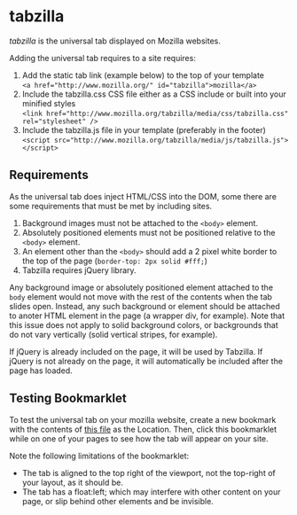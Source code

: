 tabzilla
========

*tabzilla* is the universal tab displayed on Mozilla websites.

Adding the universal tab requires to a site requires:

1. Add the static tab link (example below) to the top of your template  
    ```<a href="http://www.mozilla.org/" id="tabzilla">mozilla</a>```
2. Include the tabzilla.css CSS file either as a CSS include or built into your minified styles  
    ```<link href="http://www.mozilla.org/tabzilla/media/css/tabzilla.css" rel="stylesheet" />```
3. Include the tabzilla.js file in your template (preferably in the footer)  
    ```<script src="http://www.mozilla.org/tabzilla/media/js/tabzilla.js"></script>```

Requirements
------------

As the universal tab does inject HTML/CSS into the DOM, some there are some requirements that must be met by including sites.

1. Background images must not be attached to the ```<body>``` element.
2. Absolutely positioned elements must not be positioned relative to the ```<body>``` element.
3. An element other than the ```<body>``` should add a 2 pixel white border to the top of the page (```border-top: 2px solid #fff;```)
4. Tabzilla requires jQuery library.

Any background image or absolutely positioned element attached to the ```body``` element would not move with the rest of the contents when the tab slides open. Instead, any such background or element should be attached to anoter HTML element in the page (a wrapper div, for example). Note that this issue does not apply to solid background colors, or backgrounds that do not vary vertically (solid vertical stripes, for example).

If jQuery is already included on the page, it will be used by Tabzilla. If jQuery is not already on the page, it will automatically be included after the page has loaded.

Testing Bookmarklet
-------------------
To test the universal tab on your mozilla website, create a new bookmark with the contents of <a href="https://github.com/mozilla/tabzilla/blob/master/media/bookmarklet/tabzilla.url">this file</a> as the Location. Then, click this bookmarklet while on one of your pages to see how the tab will appear on your site.

Note the following limitations of the bookmarklet:

* The tab is aligned to the top right of the viewport, not the top-right of your layout, as it should be.
* The tab has a float:left; which may interfere with other content on your page, or slip behind other elements and be invisible.

